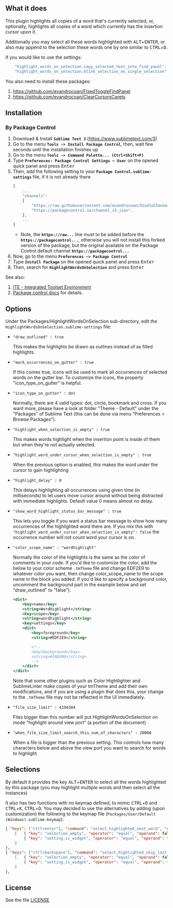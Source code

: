 What it does
------------

This plugin highlights all copies of a word that's currently selected, or,
optionally, highlights all copies of a word which currently has the insertion cursor upon it.

Additionally you may select all these words highlighted with <kbd>ALT</kbd>+<kbd>ENTER</kbd>, or also may append to the selection these words one by one similar to <kbd>CTRL</kbd>+<kbd>D</kbd>.

If you would like to use the settings:
```js
    "highlight_words_on_selection.copy_selected_text_into_find_panel": true,
    "highlight_words_on_selection.blink_selection_on_single_selection": true,
```

You also need to install these packages:
1. https://github.com/evandrocoan/FixedToggleFindPanel
1. https://github.com/evandrocoan/ClearCursorsCarets


## Installation

### By Package Control

1. Download & Install **`Sublime Text 3`** (https://www.sublimetext.com/3)
1. Go to the menu **`Tools -> Install Package Control`**, then,
   wait few seconds until the installation finishes up
1. Go to the menu **`Tools -> Command Palette...
   (Ctrl+Shift+P)`**
1. Type **`Preferences:
   Package Control Settings – User`** on the opened quick panel and press <kbd>Enter</kbd>
1. Then,
   add the following setting to your **`Package Control.sublime-settings`** file, if it is not already there
   ```js
   [
       ...
       "channels":
       [
           "https://raw.githubusercontent.com/evandrocoan/StudioChannel/master/channel.json",
           "https://packagecontrol.io/channel_v3.json",
       ],
       ...
   ]
   ```
   * Note,
     the **`https://raw...`** line must to be added before the **`https://packagecontrol...`**,
     otherwise you will not install this forked version of the package,
     but the original available on the Package Control default channel **`https://packagecontrol...`**
1. Now,
   go to the menu **`Preferences -> Package Control`**
1. Type **`Install Package`** on the opened quick panel and press <kbd>Enter</kbd>
1. Then,
search for **`HighlightWordsOnSelection`** and press <kbd>Enter</kbd>

See also:
1. [ITE - Integrated Toolset Environment](https://github.com/evandrocoan/ITE)
1. [Package control docs](https://packagecontrol.io/docs/usage) for details.


Options
-------

Under the Packages/HighlightWordsOnSelection sub-directory, edit the `HighlightWordsOnSelection.sublime-settings` file:

*   `"draw_outlined" : true`

    This makes the highlights be drawn as outlines instead of as filled
    highlights.
*   `"mark_occurrences_on_gutter" : true`

    If this comes true, icons will be used to mark all occurrences of selected words on the gutter bar.
    To customize the icons, the property "icon_type_on_gutter" is helpful.

*   `"icon_type_on_gutter" : dot`

    Normally, there are 4 valid types: dot, circle, bookmark and cross. If you want more, please
    have a look at folder "Theme - Default" under the "Packages" of Sublime Text (this can be done
    via menu "Preferences > Browse Packages").

*   `"highlight_when_selection_is_empty" : true`

    This makes words highlight when the insertion point is inside of them but when
    they're not actually selected.

*   `"highlight_word_under_cursor_when_selection_is_empty" : true`

    When the previous option is enabled, this makes the word under the cursor to gain highlighting

*   `"highlight_delay" : 0`

    This delays highlighting all occurrences using given time (in milliseconds) to let users move cursor
    around without being distracted with immediate highlights. Default value 0 means almost no delay.

*   `"show_word_highlight_status_bar_message" : true`

    This lets you toggle if you want a status bar message to show how many occurrences of the highlighted word there are.
    If you mix this with `"highlight_word_under_cursor_when_selection_is_empty": false` the occurrence number will not count word your cursor is on.

*   `"color_scope_name" : "wordhighlight"`

    Normally the color of the highlights is the same as the color of comments in
    your code. If you'd like to customize the color, add the below to your color
    scheme `.tmTheme` file and change EDF2E9 to whatever color you want, then change
    color_scope_name to the scope name in the block you added. If you'd like to
    specify a background color, uncomment the background part in the example below
    and set "draw_outlined" to "false").
    ```xml
    <dict>
        <key>name</key>
        <string>WordHighlight</string>
        <key>scope</key>
        <string>wordhighlight</string>
        <key>settings</key>
        <dict>
            <key>foreground</key>
            <string>#EDF2E9</string>

            <!--
            <key>background</key>
            <string>#16DD00</string>
            -->
        </dict>
    </dict>
    ```
    Note that some other plugins such as Color Hightlighter and SublimeLinter make copies
    of your tmTheme and add their own modifications, and if you are using a plugin that
    does this, your change to the `.tmTheme` file may not be reflected in the UI immediately.

* `"file_size_limit" : 4194304`

    Files bigger than this number will put HighlightWordsOnSelection on mode "highlight around view port" (a portion of the document)

* `"when_file_size_limit_search_this_num_of_characters" : 20000`

    When a file is bigger than the previous setting. This controls how many characters below and above the  view port you want to search for words to highlight

Selections
-------

By default it provides the key <kbd>ALT</kbd>+<kbd>ENTER</kbd> to select all the words highlighted by this package (you may highlight multiple words and then select all the instances)

It also has two functions with no keymap defined, to mimic <kbd>CTRL</kbd>+<kbd>D</kbd> and <kbd>CTRL</kbd>+<kbd>K</kbd>, <kbd>CTRL</kbd>+<kbd>D</kbd>. You may decided to use the alternatives by adding (upon customization) the following to the keymap file (`Packages/User/Default (Windows).sublime-keymap`):

```json
{ "keys": ["ctrl+enter"], "command": "select_highlighted_next_word", "context":
    [   { "key": "selection_empty", "operator": "equal", "operand": false },
        { "key": "setting.is_widget", "operator": "equal", "operand": false }
    ]
},
{ "keys": ["ctrl+backspace"], "command": "select_highlighted_skip_last_word", "context":
    [   { "key": "selection_empty", "operator": "equal", "operand": false },
        { "key": "setting.is_widget", "operator": "equal", "operand": false }
    ]
},
```


License
--------

See the file [LICENSE](LICENSE)


